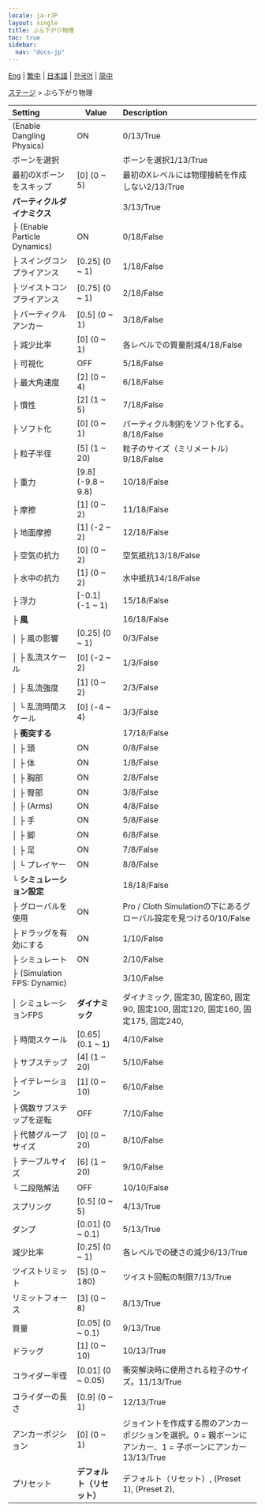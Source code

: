 ```yaml
---
locale: ja-rJP
layout: single
title: ぶら下がり物理
toc: true
sidebar:
  nav: "docs-jp"
---
```

[Eng](/dancexr/menu/2025.4/stage/cloth_physics) | [繁中](/tw/dancexr/menu/2025.4/stage/cloth_physics) | [日本語](/jp/dancexr/menu/2025.4/stage/cloth_physics) | [한국어](/kr/dancexr/menu/2025.4/stage/cloth_physics) | [简中](/zh/dancexr/menu/2025.4/stage/cloth_physics)

[ステージ](../menu#ステージ) > ぶら下がり物理



| Setting | Value | Description |
| :--- | --- | :--- |
| (Enable Dangling Physics) | ON | 0/13/True
| ボーンを選択 || ボーンを選択1/13/True
| 最初のXボーンをスキップ | [0] (0 ~ 5) | 最初のXレベルには物理接続を作成しない2/13/True
| **パーティクルダイナミクス** | | 3/13/True
| ├ (Enable Particle Dynamics) | ON | 0/18/False
| ├ スイングコンプライアンス | [0.25] (0 ~ 1) | 1/18/False
| ├ ツイストコンプライアンス | [0.75] (0 ~ 1) | 2/18/False
| ├ パーティクルアンカー | [0.5] (0 ~ 1) | 3/18/False
| ├ 減少比率 | [0] (0 ~ 1) | 各レベルでの質量削減4/18/False
| ├ 可視化 | OFF | 5/18/False
| ├ 最大角速度 | [2] (0 ~ 4) | 6/18/False
| ├ 慣性 | [2] (1 ~ 5) | 7/18/False
| ├ ソフト化 | [0] (0 ~ 1) | パーティクル制約をソフト化する。8/18/False
| ├ 粒子半径 | [5] (1 ~ 20) | 粒子のサイズ（ミリメートル）9/18/False
| ├ 重力 | [9.8] (-9.8 ~ 9.8) | 10/18/False
| ├ 摩擦 | [1] (0 ~ 2) | 11/18/False
| ├ 地面摩擦 | [1] (-2 ~ 2) | 12/18/False
| ├ 空気の抗力 | [0] (0 ~ 2) | 空気抵抗13/18/False
| ├ 水中の抗力 | [1] (0 ~ 2) | 水中抵抗14/18/False
| ├ 浮力 | [-0.1] (-1 ~ 1) | 15/18/False
| ├ **風** | | 16/18/False
| │ ├ 風の影響 | [0.25] (0 ~ 1) | 0/3/False
| │ ├ 乱流スケール | [0] (-2 ~ 2) | 1/3/False
| │ ├ 乱流強度 | [1] (0 ~ 2) | 2/3/False
| │ └ 乱流時間スケール | [0] (-4 ~ 4) | 3/3/False
| ├ **衝突する** | | 17/18/False
| │ ├ 頭 | ON | 0/8/False
| │ ├ 体 | ON | 1/8/False
| │ ├ 胸部 | ON | 2/8/False
| │ ├ 臀部 | ON | 3/8/False
| │ ├ (Arms) | ON | 4/8/False
| │ ├ 手 | ON | 5/8/False
| │ ├ 脚 | ON | 6/8/False
| │ ├ 足 | ON | 7/8/False
| │ └ プレイヤー | ON | 8/8/False
| └ **シミュレーション設定** | | 18/18/False
|   ├ グローバルを使用 | ON | Pro / Cloth Simulationの下にあるグローバル設定を見つける0/10/False
|   ├ ドラッグを有効にする | ON | 1/10/False
|   ├ シミュレート | ON | 2/10/False
|   ├ (Simulation FPS: Dynamic) || 3/10/False
|   │ シミュレーションFPS | **ダイナミック** | ダイナミック, 固定30, 固定60, 固定90, 固定100, 固定120, 固定160, 固定175, 固定240,  |
|   ├ 時間スケール | [0.65] (0.1 ~ 1) | 4/10/False
|   ├ サブステップ | [4] (1 ~ 20) | 5/10/False
|   ├ イテレーション | [1] (0 ~ 10) | 6/10/False
|   ├ 偶数サブステップを逆転 | OFF | 7/10/False
|   ├ 代替グループサイズ | [0] (0 ~ 20) | 8/10/False
|   ├ テーブルサイズ | [6] (1 ~ 20) | 9/10/False
|   └ 二段階解法 | OFF | 10/10/False
| スプリング | [0.5] (0 ~ 5) | 4/13/True
| ダンプ | [0.01] (0 ~ 0.1) | 5/13/True
| 減少比率 | [0.25] (0 ~ 1) | 各レベルでの硬さの減少6/13/True
| ツイストリミット | [5] (0 ~ 180) | ツイスト回転の制限7/13/True
| リミットフォース | [3] (0 ~ 8) | 8/13/True
| 質量 | [0.05] (0 ~ 0.1) | 9/13/True
| ドラッグ | [1] (0 ~ 10) | 10/13/True
| コライダー半径 | [0.01] (0 ~ 0.05) | 衝突解決時に使用される粒子のサイズ。11/13/True
| コライダーの長さ | [0.9] (0 ~ 1) | 12/13/True
| アンカーポジション | [0] (0 ~ 1) | ジョイントを作成する際のアンカーポジションを選択。0 = 親ボーンにアンカー、1 = 子ボーンにアンカー13/13/True
| プリセット | **デフォルト（リセット）** | デフォルト（リセット）, (Preset 1), (Preset 2),  |
